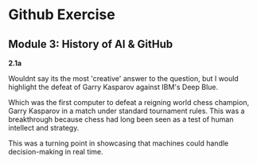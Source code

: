 # Github Exercise 

## Module 3: History of AI & GitHub

**2.1a**

Wouldnt say its the most 'creative' answer to the question, but I would highlight the defeat of Garry Kasparov against IBM's Deep Blue. 

Which was the first computer to defeat a reigning world chess champion, Garry Kasparov in a match under standard tournament rules. This was a breakthrough because chess had long been seen as a test of human intellect and strategy. 

This was a turning point in showcasing that machines could handle decision-making in real time. 